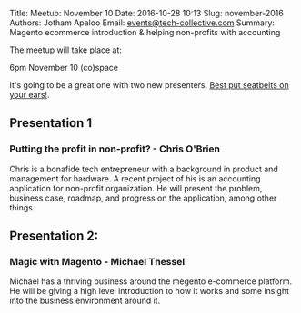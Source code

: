 Title: Meetup: November 10 
Date: 2016-10-28 10:13
Slug: november-2016
Authors: Jotham Apaloo
Email: events@tech-collective.com
Summary: Magento ecommerce introduction & helping non-profits with accounting

The meetup will take place at:

6pm
November 10
(co)space

It's going to be a great one with two new presenters. [Best put seatbelts on your ears!](https://www.youtube.com/watch?v=URvETMIGXwE).

## Presentation 1 
### Putting the profit in non-profit? - Chris O'Brien

Chris is a bonafide tech entrepreneur with a background in product and management for hardware. 
A recent project of his is an accounting application for non-profit organization. He will present the problem, 
business case, roadmap, and progress on the application, among other things.

## Presentation 2: 
### Magic with Magento - Michael Thessel

Michael has a thriving business around the megento e-commerce platform. 
He will be giving a high level introduction to how it works and some insight into the business
environment around it.
